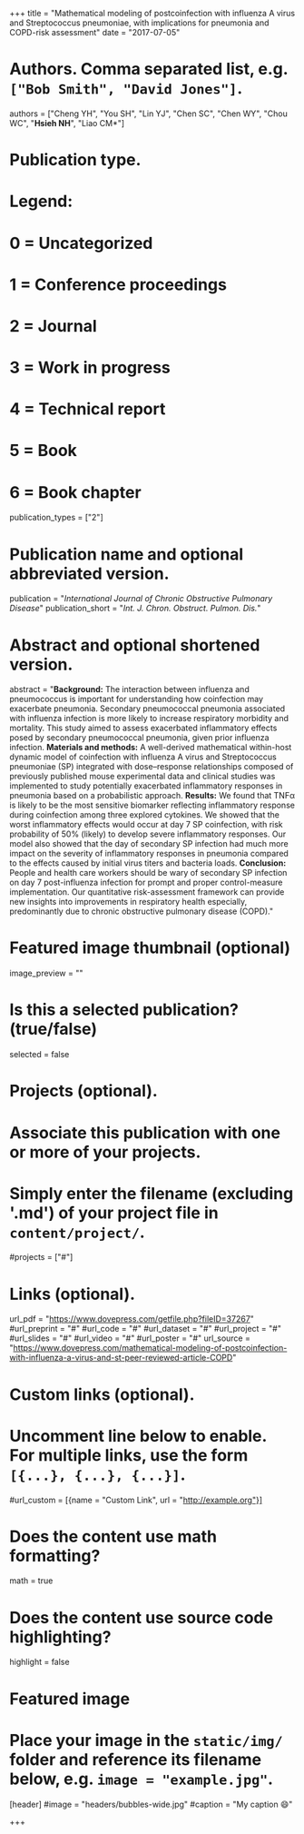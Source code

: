 +++
title = "Mathematical modeling of postcoinfection with influenza A virus and Streptococcus pneumoniae, with implications for pneumonia and COPD-risk assessment"
date = "2017-07-05"

# Authors. Comma separated list, e.g. `["Bob Smith", "David Jones"]`.
authors = ["Cheng YH", "You SH", "Lin YJ", "Chen SC", "Chen WY", "Chou WC", "**Hsieh NH**", "Liao CM*"]

# Publication type.
# Legend:
# 0 = Uncategorized
# 1 = Conference proceedings
# 2 = Journal
# 3 = Work in progress
# 4 = Technical report
# 5 = Book
# 6 = Book chapter
publication_types = ["2"]

# Publication name and optional abbreviated version.
publication = "*International Journal of Chronic Obstructive Pulmonary Disease*"
publication_short = "*Int. J. Chron. Obstruct. Pulmon. Dis.*"

# Abstract and optional shortened version.
abstract = "**Background:** The interaction between influenza and pneumococcus is important for understanding how coinfection may exacerbate pneumonia. Secondary pneumococcal pneumonia associated with influenza infection is more likely to increase respiratory morbidity and mortality. This study aimed to assess exacerbated inflammatory effects posed by secondary pneumococcal pneumonia, given prior influenza infection. **Materials and methods:** A well-derived mathematical within-host dynamic model of coinfection with influenza A virus and Streptococcus pneumoniae (SP) integrated with dose–response relationships composed of previously published mouse experimental data and clinical studies was implemented to study potentially exacerbated inflammatory responses in pneumonia based on a probabilistic approach. **Results:** We found that TNFα is likely to be the most sensitive biomarker reflecting inflammatory response during coinfection among three explored cytokines. We showed that the worst inflammatory effects would occur at day 7 SP coinfection, with risk probability of 50% (likely) to develop severe inflammatory responses. Our model also showed that the day of secondary SP infection had much more impact on the severity of inflammatory responses in pneumonia compared to the effects caused by initial virus titers and bacteria loads. **Conclusion:** People and health care workers should be wary of secondary SP infection on day 7 post-influenza infection for prompt and proper control-measure implementation. Our quantitative risk-assessment framework can provide new insights into improvements in respiratory health especially, predominantly due to chronic obstructive pulmonary disease (COPD)."

# Featured image thumbnail (optional)
image_preview = ""

# Is this a selected publication? (true/false)
selected = false

# Projects (optional).
#   Associate this publication with one or more of your projects.
#   Simply enter the filename (excluding '.md') of your project file in `content/project/`.
#projects = ["#"]

# Links (optional).
url_pdf = "https://www.dovepress.com/getfile.php?fileID=37267"
#url_preprint = "#"
#url_code = "#"
#url_dataset = "#"
#url_project = "#"
#url_slides = "#"
#url_video = "#"
#url_poster = "#"
url_source = "https://www.dovepress.com/mathematical-modeling-of-postcoinfection-with-influenza-a-virus-and-st-peer-reviewed-article-COPD"

# Custom links (optional).
#   Uncomment line below to enable. For multiple links, use the form `[{...}, {...}, {...}]`.
#url_custom = [{name = "Custom Link", url = "http://example.org"}]

# Does the content use math formatting?
math = true

# Does the content use source code highlighting?
highlight = false

# Featured image
# Place your image in the `static/img/` folder and reference its filename below, e.g. `image = "example.jpg"`.
[header]
#image = "headers/bubbles-wide.jpg"
#caption = "My caption :smile:"

+++